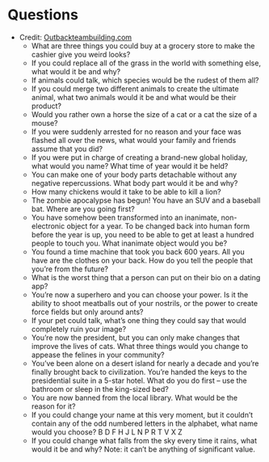 # Questions

* Credit: [Outbackteambuilding.com](https://www.outbackteambuilding.com/blog/team-building-questions-icebreakers/)
    * What are three things you could buy at a grocery store to make the cashier give you weird looks?
  * If you could replace all of the grass in the world with something else, what would it be and why?
  * If animals could talk, which species would be the rudest of them all?
  * If you could merge two different animals to create the ultimate animal, what two animals would it be and what would be their product?
  * Would you rather own a horse the size of a cat or a cat the size of a mouse?
  * If you were suddenly arrested for no reason and your face was flashed all over the news, what would your family and friends assume that you did?
  * If you were put in charge of creating a brand-new global holiday, what would you name? What time of year would it be held?
  * You can make one of your body parts detachable without any negative repercussions. What body part would it be and why?
  * How many chickens would it take to be able to kill a lion?
  * The zombie apocalypse has begun! You have an SUV and a baseball bat. Where are you going first?
  * You have somehow been transformed into an inanimate, non-electronic object for a year. To be changed back into human form before the year is up, you need to be able to get at least a hundred people to touch you. What inanimate object would you be?
  * You found a time machine that took you back 600 years. All you have are the clothes on your back. How do you tell the people that you’re from the future?
  * What is the worst thing that a person can put on their bio on a dating app?
  * You’re now a superhero and you can choose your power. Is it the ability to shoot meatballs out of your nostrils, or the power to create force fields but only around ants?
  * If your pet could talk, what’s one thing they could say that would completely ruin your image?
  * You’re now the president, but you can only make changes that improve the lives of cats. What three things would you change to appease the felines in your community?
  * You’ve been alone on a desert island for nearly a decade and you’re finally brought back to civilization. You’re handed the keys to the presidential suite in a 5-star hotel. What do you do first – use the bathroom or sleep in the king-sized bed?
  * You are now banned from the local library. What would be the reason for it?
  * If you could change your name at this very moment, but it couldn’t contain any of the odd numbered letters in the alphabet, what name would you choose? B D F H J L N P R T V X Z
  * If you could change what falls from the sky every time it rains, what would it be and why? Note: it can’t be anything of significant value.   
